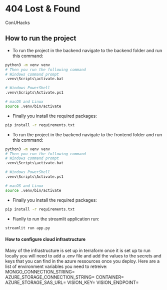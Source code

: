 # 404 Lost & Found

ConUHacks

## How to run the project

- To run the project in the backend navigate to the backend folder and run this command:

```bash
python3 -m venv venv
# Then you run the following command
# Windows command prompt
.venv\Scripts\activate.bat

# Windows PowerShell
.venv\Scripts\Activate.ps1

# macOS and Linux
source .venv/bin/activate
```

- Finally you install the required packages:

```bash
pip install -r requirements.txt
```

- To run the project in the backend navigate to the frontend folder and run this command:

```bash
python3 -m venv venv
# Then you run the following command
# Windows command prompt
.venv\Scripts\activate.bat

# Windows PowerShell
.venv\Scripts\Activate.ps1

# macOS and Linux
source .venv/bin/activate
```

- Finally you install the required packages:

```bash
pip install -r requirements.txt
```

- Fianlly to run the streamlit application run:

```bash
streamlit run app.py
```
#### How to configure cloud infrastructure
Many of the infrastructure is set up in terraform once it is set up to run locally you will need to add a .env file and add the values to the secrets and keys that you can find in the azure ressources once you deploy. Here are a list of environment variables you need to retreive:
MONGO_CONNECTION_STRING=
AZURE_STORAGE_CONNECTION_STRING=
CONTAINER=
AZURE_STORAGE_SAS_URL=
VISION_KEY=
VISION_ENDPOINT=
